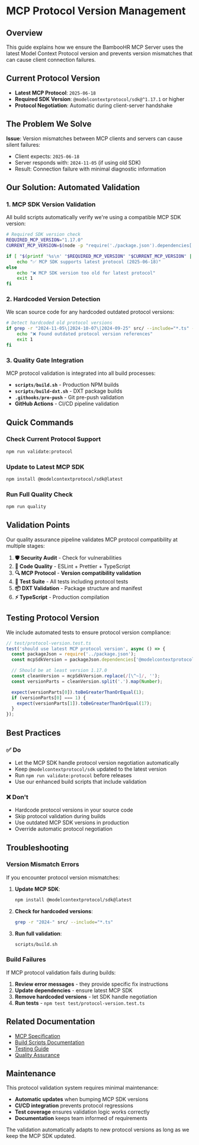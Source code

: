 # MCP Protocol Version Management

## Overview

This guide explains how we ensure the BambooHR MCP Server uses the latest Model Context Protocol version and prevents version mismatches that can cause client connection failures.

## Current Protocol Version

- **Latest MCP Protocol**: `2025-06-18`
- **Required SDK Version**: `@modelcontextprotocol/sdk@^1.17.1` or higher
- **Protocol Negotiation**: Automatic during client-server handshake

## The Problem We Solve

**Issue**: Version mismatches between MCP clients and servers can cause silent failures:

- Client expects: `2025-06-18`
- Server responds with: `2024-11-05` (if using old SDK)
- Result: Connection failure with minimal diagnostic information

## Our Solution: Automated Validation

### 1. **MCP SDK Version Validation**

All build scripts automatically verify we're using a compatible MCP SDK version:

```bash
# Required SDK version check
REQUIRED_MCP_VERSION="1.17.0"
CURRENT_MCP_VERSION=$(node -p "require('./package.json').dependencies['@modelcontextprotocol/sdk'].replace(/[\^~]/, '')")

if [ "$(printf '%s\n' "$REQUIRED_MCP_VERSION" "$CURRENT_MCP_VERSION" | sort -V | head -n1)" = "$REQUIRED_MCP_VERSION" ]; then
    echo "✅ MCP SDK supports latest protocol (2025-06-18)"
else
    echo "❌ MCP SDK version too old for latest protocol"
    exit 1
fi
```

### 2. **Hardcoded Version Detection**

We scan source code for any hardcoded outdated protocol versions:

```bash
# Detect hardcoded old protocol versions
if grep -r "2024-11-05\|2024-10-07\|2024-09-25" src/ --include="*.ts" --include="*.js" 2>/dev/null; then
    echo "❌ Found outdated protocol version references"
    exit 1
fi
```

### 3. **Quality Gate Integration**

MCP protocol validation is integrated into all build processes:

- **`scripts/build.sh`** - Production NPM builds
- **`scripts/build-dxt.sh`** - DXT package builds
- **`.githooks/pre-push`** - Git pre-push validation
- **GitHub Actions** - CI/CD pipeline validation

## Quick Commands

### Check Current Protocol Support

```bash
npm run validate:protocol
```

### Update to Latest MCP SDK

```bash
npm install @modelcontextprotocol/sdk@latest
```

### Run Full Quality Check

```bash
npm run quality
```

## Validation Points

Our quality assurance pipeline validates MCP protocol compatibility at multiple stages:

1. **🛡️ Security Audit** - Check for vulnerabilities
2. **🧹 Code Quality** - ESLint + Prettier + TypeScript
3. **🔍 MCP Protocol** - **Version compatibility validation**
4. **🧪 Test Suite** - All tests including protocol tests
5. **📦 DXT Validation** - Package structure and manifest
6. **⚡ TypeScript** - Production compilation

## Testing Protocol Version

We include automated tests to ensure protocol version compliance:

```typescript
// test/protocol-version.test.ts
test('should use latest MCP protocol version', async () => {
  const packageJson = require('../package.json');
  const mcpSdkVersion = packageJson.dependencies['@modelcontextprotocol/sdk'];

  // Should be at least version 1.17.0
  const cleanVersion = mcpSdkVersion.replace(/[\^~]/, '');
  const versionParts = cleanVersion.split('.').map(Number);

  expect(versionParts[0]).toBeGreaterThanOrEqual(1);
  if (versionParts[0] === 1) {
    expect(versionParts[1]).toBeGreaterThanOrEqual(17);
  }
});
```

## Best Practices

### ✅ Do

- Let the MCP SDK handle protocol version negotiation automatically
- Keep `@modelcontextprotocol/sdk` updated to the latest version
- Run `npm run validate:protocol` before releases
- Use our enhanced build scripts that include validation

### ❌ Don't

- Hardcode protocol versions in your source code
- Skip protocol validation during builds
- Use outdated MCP SDK versions in production
- Override automatic protocol negotiation

## Troubleshooting

### Version Mismatch Errors

If you encounter protocol version mismatches:

1. **Update MCP SDK**:

   ```bash
   npm install @modelcontextprotocol/sdk@latest
   ```

2. **Check for hardcoded versions**:

   ```bash
   grep -r "2024-" src/ --include="*.ts"
   ```

3. **Run full validation**:
   ```bash
   scripts/build.sh
   ```

### Build Failures

If MCP protocol validation fails during builds:

1. **Review error messages** - they provide specific fix instructions
2. **Update dependencies** - ensure latest MCP SDK
3. **Remove hardcoded versions** - let SDK handle negotiation
4. **Run tests** - `npm test test/protocol-version.test.ts`

## Related Documentation

- [MCP Specification](https://modelcontextprotocol.io/specification/2025-06-18/)
- [Build Scripts Documentation](../reference/build-scripts.md)
- [Testing Guide](./TESTING.md)
- [Quality Assurance](./quality-assurance.md)

## Maintenance

This protocol validation system requires minimal maintenance:

- **Automatic updates** when bumping MCP SDK versions
- **CI/CD integration** prevents protocol regressions
- **Test coverage** ensures validation logic works correctly
- **Documentation** keeps team informed of requirements

The validation automatically adapts to new protocol versions as long as we keep the MCP SDK updated.
